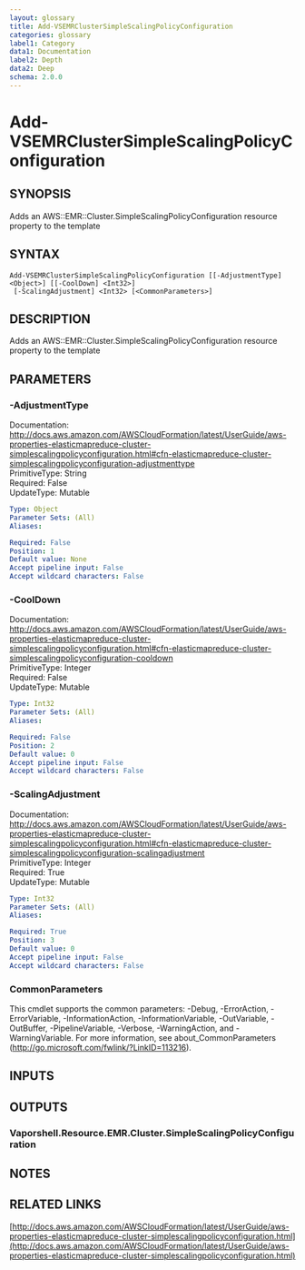 ```yaml
---
layout: glossary
title: Add-VSEMRClusterSimpleScalingPolicyConfiguration
categories: glossary
label1: Category
data1: Documentation
label2: Depth
data2: Deep
schema: 2.0.0
---
```


# Add-VSEMRClusterSimpleScalingPolicyConfiguration

## SYNOPSIS
Adds an AWS::EMR::Cluster.SimpleScalingPolicyConfiguration resource property to the template

## SYNTAX

```
Add-VSEMRClusterSimpleScalingPolicyConfiguration [[-AdjustmentType] <Object>] [[-CoolDown] <Int32>]
 [-ScalingAdjustment] <Int32> [<CommonParameters>]
```

## DESCRIPTION
Adds an AWS::EMR::Cluster.SimpleScalingPolicyConfiguration resource property to the template

## PARAMETERS

### -AdjustmentType
Documentation: http://docs.aws.amazon.com/AWSCloudFormation/latest/UserGuide/aws-properties-elasticmapreduce-cluster-simplescalingpolicyconfiguration.html#cfn-elasticmapreduce-cluster-simplescalingpolicyconfiguration-adjustmenttype    
PrimitiveType: String    
Required: False    
UpdateType: Mutable

```yaml
Type: Object
Parameter Sets: (All)
Aliases:

Required: False
Position: 1
Default value: None
Accept pipeline input: False
Accept wildcard characters: False
```

### -CoolDown
Documentation: http://docs.aws.amazon.com/AWSCloudFormation/latest/UserGuide/aws-properties-elasticmapreduce-cluster-simplescalingpolicyconfiguration.html#cfn-elasticmapreduce-cluster-simplescalingpolicyconfiguration-cooldown    
PrimitiveType: Integer    
Required: False    
UpdateType: Mutable

```yaml
Type: Int32
Parameter Sets: (All)
Aliases:

Required: False
Position: 2
Default value: 0
Accept pipeline input: False
Accept wildcard characters: False
```

### -ScalingAdjustment
Documentation: http://docs.aws.amazon.com/AWSCloudFormation/latest/UserGuide/aws-properties-elasticmapreduce-cluster-simplescalingpolicyconfiguration.html#cfn-elasticmapreduce-cluster-simplescalingpolicyconfiguration-scalingadjustment    
PrimitiveType: Integer    
Required: True    
UpdateType: Mutable

```yaml
Type: Int32
Parameter Sets: (All)
Aliases:

Required: True
Position: 3
Default value: 0
Accept pipeline input: False
Accept wildcard characters: False
```

### CommonParameters
This cmdlet supports the common parameters: -Debug, -ErrorAction, -ErrorVariable, -InformationAction, -InformationVariable, -OutVariable, -OutBuffer, -PipelineVariable, -Verbose, -WarningAction, and -WarningVariable.
For more information, see about_CommonParameters (http://go.microsoft.com/fwlink/?LinkID=113216).

## INPUTS

## OUTPUTS

### Vaporshell.Resource.EMR.Cluster.SimpleScalingPolicyConfiguration

## NOTES

## RELATED LINKS

[http://docs.aws.amazon.com/AWSCloudFormation/latest/UserGuide/aws-properties-elasticmapreduce-cluster-simplescalingpolicyconfiguration.html](http://docs.aws.amazon.com/AWSCloudFormation/latest/UserGuide/aws-properties-elasticmapreduce-cluster-simplescalingpolicyconfiguration.html)

